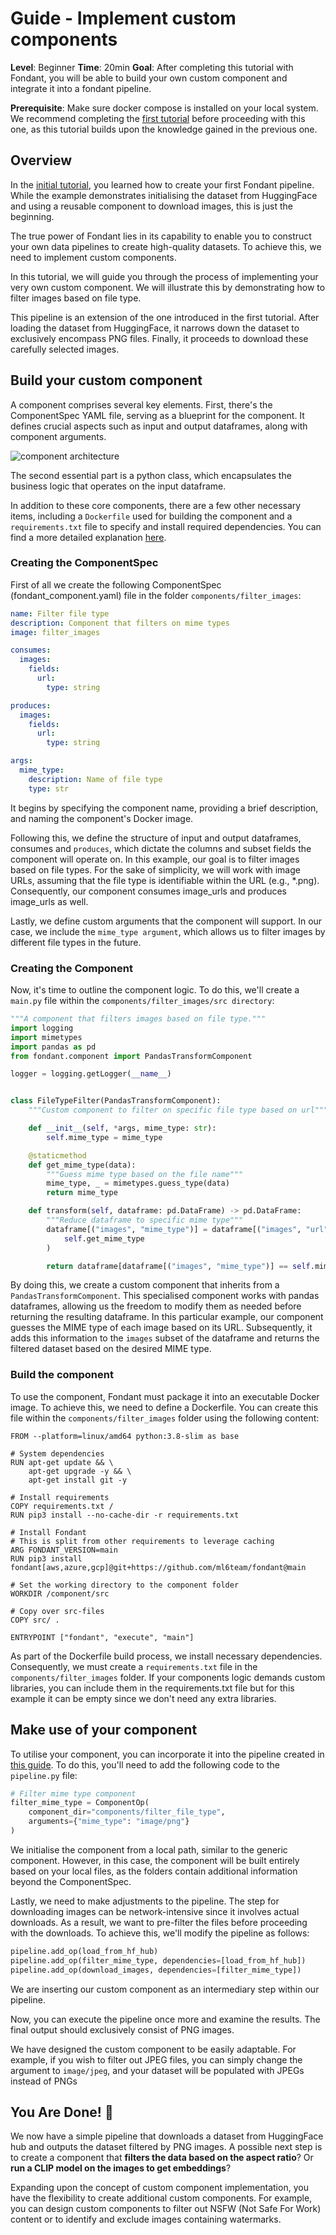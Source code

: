 # Guide - Implement custom components

**Level**: Beginner
**Time**: 20min
**Goal**: After completing this tutorial with Fondant, you will be able to build your own custom component and integrate it into a fondant pipeline. 

**Prerequisite**: Make sure docker compose is installed on your local system.
We recommend completing the [first tutorial](/docs/guides/build_a_simple_pipeline.md) before proceeding with this one, as this tutorial builds upon the knowledge gained in the previous one.

## Overview

In the [initial tutorial](/docs/guides/build_a_simple_pipeline.md), you learned how to create your first Fondant pipeline. While the example demonstrates initialising the dataset from HuggingFace and using a reusable component to download images, this is just the beginning.

The true power of Fondant lies in its capability to enable you to construct your own data pipelines to create high-quality datasets. To achieve this, we need to implement custom components.

In this tutorial, we will guide you through the process of implementing your very own custom component. We will illustrate this by demonstrating how to filter images based on file type.

This pipeline is an extension of the one introduced in the first tutorial. After loading the dataset from HuggingFace, it narrows down the dataset to exclusively encompass PNG files. Finally, it proceeds to download these carefully selected images.


## Build your custom component

A component comprises several key elements. First, there's the ComponentSpec YAML file, serving as a blueprint for the component. It defines crucial aspects such as input and output dataframes, along with component arguments.

![component architecture](/docs/art/guides/component.png)

The second essential part is a python class, which encapsulates the business logic that operates on the input dataframe.

In addition to these core components, there are a few other necessary items, including a `Dockerfile` used for building the component and a `requirements.txt` file to specify and install required dependencies. You can find a more detailed explanation [here](custom_components.md).

### Creating the ComponentSpec

First of all we create the following ComponentSpec (fondant_component.yaml) file in the folder `components/filter_images`: 

```yaml
name: Filter file type
description: Component that filters on mime types
image: filter_images

consumes:
  images:
    fields:
      url:
        type: string

produces:
  images:
    fields:
      url:
        type: string

args:
  mime_type:
    description: Name of file type
    type: str
```

It begins by specifying the component name, providing a brief description, and naming the component's Docker image.

Following this, we define the structure of input and output dataframes, consumes and `produces`, which dictate the columns and subset fields the component will operate on. In this example, our goal is to filter images based on file types. For the sake of simplicity, we will work with image URLs, assuming that the file type is identifiable within the URL (e.g., *.png). Consequently, our component consumes image_urls and produces image_urls as well.

Lastly, we define custom arguments that the component will support. In our case, we include the `mime_type argument`, which allows us to filter images by different file types in the future.

### Creating the Component

Now, it's time to outline the component logic. To do this, we'll create a `main.py` file within the `components/filter_images/src directory`:


```python
"""A component that filters images based on file type."""
import logging
import mimetypes
import pandas as pd
from fondant.component import PandasTransformComponent

logger = logging.getLogger(__name__)


class FileTypeFilter(PandasTransformComponent):
    """Custom component to filter on specific file type based on url"""

    def __init__(self, *args, mime_type: str):
        self.mime_type = mime_type

    @staticmethod
    def get_mime_type(data):
        """Guess mime type based on the file name"""
        mime_type, _ = mimetypes.guess_type(data)
        return mime_type

    def transform(self, dataframe: pd.DataFrame) -> pd.DataFrame:
        """Reduce dataframe to specific mime type"""
        dataframe[("images", "mime_type")] = dataframe[("images", "url")].apply(
            self.get_mime_type
        )

        return dataframe[dataframe[("images", "mime_type")] == self.mime_type]
```



By doing this, we create a custom component that inherits from a `PandasTransformComponent`. This specialised component works with pandas dataframes, allowing us the freedom to modify them as needed before returning the resulting dataframe.
In this particular example, our component guesses the MIME type of each image based on its URL. Subsequently, it adds this information to the `images` subset of the dataframe and returns the filtered dataset based on the desired MIME type.


### Build the component


To use the component, Fondant must package it into an executable Docker image. To achieve this, we need to define a Dockerfile. You can create this file within the `components/filter_images` folder using the following content:

```
FROM --platform=linux/amd64 python:3.8-slim as base

# System dependencies
RUN apt-get update && \
    apt-get upgrade -y && \
    apt-get install git -y

# Install requirements
COPY requirements.txt /
RUN pip3 install --no-cache-dir -r requirements.txt

# Install Fondant
# This is split from other requirements to leverage caching
ARG FONDANT_VERSION=main
RUN pip3 install fondant[aws,azure,gcp]@git+https://github.com/ml6team/fondant@main

# Set the working directory to the component folder
WORKDIR /component/src

# Copy over src-files
COPY src/ .

ENTRYPOINT ["fondant", "execute", "main"]
```

As part of the Dockerfile build process, we install necessary dependencies. Consequently, we must create a `requirements.txt` file in the `components/filter_images` folder. If your components logic demands custom libraries, you can include them in the requirements.txt file but for this example it can be empty since we don't need any extra libraries.



## Make use of your component

To utilise your component, you can incorporate it into the pipeline created in [this guide](/docs/guides/build_a_simple_pipeline.md). To do this, you'll need to add the following code to the `pipeline.py` file:

```python
# Filter mime type component
filter_mime_type = ComponentOp(
    component_dir="components/filter_file_type",
    arguments={"mime_type": "image/png"}
)
```

We initialise the component from a local path, similar to the generic component. However, in this case, the component will be built entirely based on your local files, as the folders contain additional information beyond the ComponentSpec.

Lastly, we need to make adjustments to the pipeline. The step for downloading images can be network-intensive since it involves actual downloads. As a result, we want to pre-filter the files before proceeding with the downloads. To achieve this, we'll modify the pipeline as follows:

```python
pipeline.add_op(load_from_hf_hub)
pipeline.add_op(filter_mime_type, dependencies=[load_from_hf_hub])
pipeline.add_op(download_images, dependencies=[filter_mime_type])
```

We are inserting our custom component as an intermediary step within our pipeline.

Now, you can execute the pipeline once more and examine the results. The final output should exclusively consist of PNG images.

We have designed the custom component to be easily adaptable. For example, if you wish to filter out JPEG files, you can simply change the argument to `image/jpeg`, and your dataset will be populated with JPEGs instead of PNGs

## You Are Done! 🎉 
We now have a simple pipeline that downloads a dataset from HuggingFace hub and outputs the dataset filtered by PNG images. A possible next step is to create a component that **filters the data based on the aspect ratio**? Or **run a CLIP model on the images to get embeddings**?

Expanding upon the concept of custom component implementation, you have the flexibility to create additional custom components. For example, you can design custom components to filter out NSFW (Not Safe For Work) content or to identify and exclude images containing watermarks.
